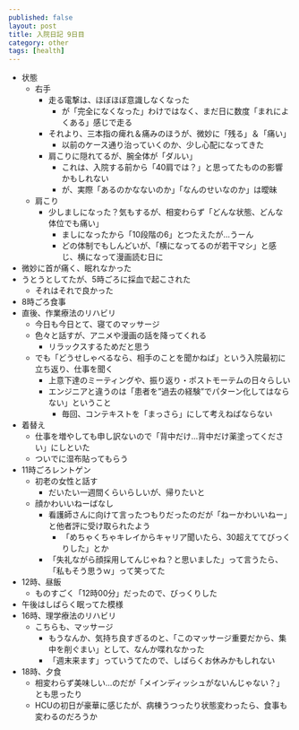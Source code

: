 ```yaml
---
published: false
layout: post
title: 入院日記 9日目
category: other
tags: [health]
---
```


- 状態
  - 右手
    - 走る電撃は、ほぼほぼ意識しなくなった
      - が「完全になくなった」わけではなく、まだ日に数度「まれによくある」感じで走る
    - それより、三本指の痺れ＆痛みのほうが、微妙に「残る」＆「痛い」
      - 以前のケース通り治っていくのか、少し心配になってきた
    - 肩こりに隠れてるが、腕全体が「ダルい」
      - これは、入院する前から「40肩では？」と思ってたものの影響かもしれない
      - が、実際「あるのかなないのか」「なんのせいなのか」は曖昧
  - 肩こり
    - 少しましになった？気もするが、相変わらず「どんな状態、どんな体位でも痛い」
      - ましになったから「10段階の6」とつたえたが…うーん
      - どの体制でもしんどいが、「横になってるのが若干マシ」と感じ、横になって漫画読む日に
- 微妙に首が痛く、眠れなかった
- うとうとしてたが、5時ごろに採血で起こされた
  - それはそれで良かった
- 8時ごろ食事
- 直後、作業療法のリハビリ
  - 今日も今日とて、寝てのマッサージ
  - 色々と話すが、アニメや漫画の話を降ってくれる
    - リラックスするためだと思う
  - でも「どうせしゃべるなら、相手のことを聞かねば」という入院最初に立ち返り、仕事を聞く
    - 上意下達のミーティングや、振り返り・ポストモーテムの日々らしい
    - エンジニアと違うのは「患者を”過去の経験”でパターン化してはならない」ということ
      - 毎回、コンテキストを「まっさら」にして考えねばならない
- 着替え
  - 仕事を増やしても申し訳ないので「背中だけ…背中だけ薬塗ってください」にしといた
  - ついでに湿布貼ってもらう
- 11時ごろレントゲン
  - 初老の女性と話す
    - だいたい一週間くらいらしいが、帰りたいと
  - 顔かわいいねーばなし
    - 看護師さんに向けて言ったつもりだったのだが「ねーかわいいねー」と他者評に受け取られたよう
      - 「めちゃくちゃキレイからキャリア聞いたら、30超えててびっくりした」とか
    - 「失礼ながら顔採用してんじゃね？と思いました」って言うたら、「私もそう思うｗ」って笑ってた
- 12時、昼飯
  - ものすごく「12時00分」だったので、びっくりした
- 午後はしばらく眠ってた模様
- 16時、理学療法のリハビリ
  - こちらも、マッサージ
    - もうなんか、気持ち良すぎるのと、「このマッサージ重要だから、集中を削ぐまい」として、なんか喋れなかった
    - 「週末来ます」っていうてたので、しばらくお休みかもしれない
- 18時、夕食
  - 相変わらず美味しい…のだが「メインディッシュがないんじゃない？」とも思ったり
  - HCUの初日が豪華に感じたが、病棟うつったり状態変わったら、食事も変わるのだろうか